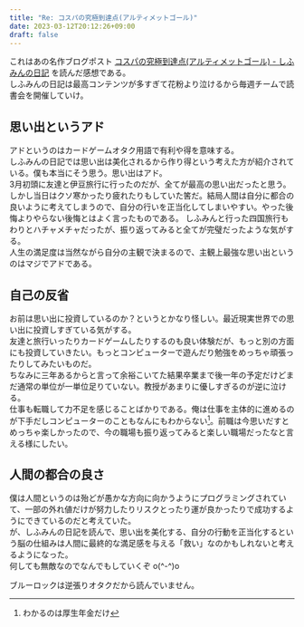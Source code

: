 ```yaml
---
title: "Re: コスパの究極到達点(アルティメットゴール)"
date: 2023-03-12T20:12:26+09:00
draft: false
---
```


これはあの名作ブログポスト
[コスパの究極到達点(アルティメットゴール) - しふみんの日記](https://shifumin.hatenadiary.com/entry/2023/03/12/200000)
を読んだ感想である。  
しふみんの日記は最高コンテンツが多すぎて花粉より泣けるから毎週チームで読書会を開催していけ。

## 思い出というアド
アドというのはカードゲームオタク用語で有利や得を意味する。  
しふみんの日記では思い出は美化されるから作り得という考えた方が紹介されている。僕も本当にそう思う。思い出はアド。    
3月初頭に友達と伊豆旅行に行ったのだが、全てが最高の思い出だったと思う。しかし当日はクソ寒かったり疲れたりもしていた筈だ。結局人間は自分に都合の良いように考えてしまうので、自分の行いを正当化してしまいやすい。やった後悔よりやらない後悔とはよく言ったものである。
しふみんと行った四国旅行もわりとハチャメチャだったが、振り返ってみると全てが完璧だったような気がする。  
人生の満足度は当然ながら自分の主観で決まるので、主観上最強な思い出というのはマジでアドである。

## 自己の反省
お前は思い出に投資しているのか？というとかなり怪しい。最近現実世界での思い出に投資しすぎている気がする。  
友達と旅行いったりカードゲームしたりするのも良い体験だが、もっと別の方面にも投資していきたい。もっとコンピューターで遊んだり勉強をめっちゃ頑張ったりしてみたいものだ。  
ちなみに三年あるからと言って余裕こいてた結果卒業まで後一年の予定だけどまだ通常の単位が一単位足りていない。教授があまりに優しすぎるのが逆に泣ける。  
仕事も転職して力不足を感じることばかりである。俺は仕事を主体的に進めるのが下手だしコンピューターのこともなんにもわからない[^1]。前職は今思いだすとめっちゃ楽しかったので、今の職場も振り返ってみると楽しい職場だったなと言える様にしたい。

## 人間の都合の良さ
僕は人間というのは殆どが愚かな方向に向かうようにプログラミングされていて、一部の外れ値だけが努力したりリスクとったり運が良かったりで成功するようにできているのだと考えていた。  
が、しふみんの日記を読んで、思い出を美化する、自分の行動を正当化するという脳の仕組みは人間に最終的な満足感を与える「救い」なのかもしれないと考えるようになった。  
何しても無敵なのでなんでもしていくぞ o(^-^)o  

ブルーロックは逆張りオタクだから読んでいません。

[^1]: わかるのは厚生年金だけ